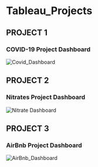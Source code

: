 # Tableau_Projects

## PROJECT 1

### COVID-19 Project Dashboard
![Covid_Dashboard](https://user-images.githubusercontent.com/77462869/205947729-f38070be-1297-4246-8bb0-e4defbc4ca74.png)


## PROJECT 2

### Nitrates Project Dashboard


![Nitrate Dashboard](https://user-images.githubusercontent.com/77462869/205948166-bcab92f7-cb8b-46bb-89e2-a892ded6499e.png)




## PROJECT 3

### AirBnb Project Dashboard


![AirBnb_Dashboard](https://user-images.githubusercontent.com/77462869/206150087-6fb333b7-bc22-42ae-9e81-fe49daa45442.png)
